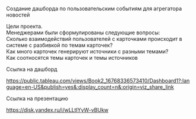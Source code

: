 Создание дашборда по пользовательским событиям для агрегатора новостей  

Цели проекта.  
Менеджерами были сформулированы следующие вопросы:  
Сколько взаимодействий пользователей с карточками происходит в системе с разбивкой по темам карточек?  
Как много карточек генерируют источники с разными темами?  
Как соотносятся темы карточек и темы источников  

Ссылка на дашборд  

https://public.tableau.com/views/Book2_16768336573410/Dashboard1?:language=en-US&publish=yes&:display_count=n&:origin=viz_share_link

Ссылка на презентацию  

https://disk.yandex.ru/i/wLLtIYyW-vBUkw
